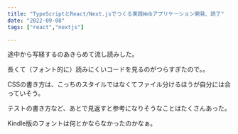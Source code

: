 ```yaml
---
title: "TypeScriptとReact/Next.jsでつくる実践Webアプリケーション開発、読了"
date: "2022-09-08"
tags: ["react","nextjs"]

---
```


途中から写経するのあきらめて流し読みした。

長くて（フォント的に）読みにくいコードを見るのがつらすぎたので。。

CSSの書き方は、こっちのスタイルではなくてファイル分けるほうが自分には合っていそう。

テストの書き方など、あとで見返すと参考になりそうなことはたくさんあった。

Kindle版のフォントは何とかならなかったのかなぁ。
